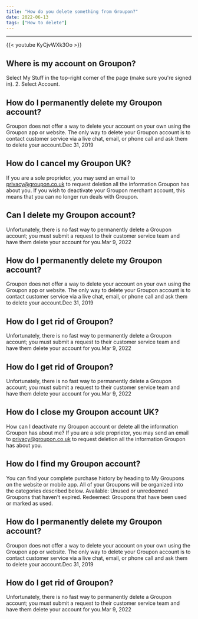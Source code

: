 ```yaml
---
title: "How do you delete something from Groupon?"
date: 2022-06-13
tags: ["How to delete"]
---
```


---
{{< youtube KyCjvWXk3Oo >}}
## Where is my account on Groupon?
Select My Stuff in the top-right corner of the page (make sure you're signed in). 2. Select Account.

## How do I permanently delete my Groupon account?
Groupon does not offer a way to delete your account on your own using the Groupon app or website. The only way to delete your Groupon account is to contact customer service via a live chat, email, or phone call and ask them to delete your account.Dec 31, 2019

## How do I cancel my Groupon UK?
If you are a sole proprietor, you may send an email to privacy@groupon.co.uk to request deletion all the information Groupon has about you. If you wish to deactivate your Groupon merchant account, this means that you can no longer run deals with Groupon.

## Can I delete my Groupon account?
Unfortunately, there is no fast way to permanently delete a Groupon account; you must submit a request to their customer service team and have them delete your account for you.Mar 9, 2022

## How do I permanently delete my Groupon account?
Groupon does not offer a way to delete your account on your own using the Groupon app or website. The only way to delete your Groupon account is to contact customer service via a live chat, email, or phone call and ask them to delete your account.Dec 31, 2019

## How do I get rid of Groupon?
Unfortunately, there is no fast way to permanently delete a Groupon account; you must submit a request to their customer service team and have them delete your account for you.Mar 9, 2022

## How do I get rid of Groupon?
Unfortunately, there is no fast way to permanently delete a Groupon account; you must submit a request to their customer service team and have them delete your account for you.Mar 9, 2022

## How do I close my Groupon account UK?
How can I deactivate my Groupon account or delete all the information Groupon has about me? If you are a sole proprietor, you may send an email to privacy@groupon.co.uk to request deletion all the information Groupon has about you.

## How do I find my Groupon account?
You can find your complete purchase history by heading to My Groupons on the website or mobile app. All of your Groupons will be organized into the categories described below. Available: Unused or unredeemed Groupons that haven't expired. Redeemed: Groupons that have been used or marked as used.

## How do I permanently delete my Groupon account?
Groupon does not offer a way to delete your account on your own using the Groupon app or website. The only way to delete your Groupon account is to contact customer service via a live chat, email, or phone call and ask them to delete your account.Dec 31, 2019

## How do I get rid of Groupon?
Unfortunately, there is no fast way to permanently delete a Groupon account; you must submit a request to their customer service team and have them delete your account for you.Mar 9, 2022

